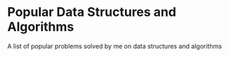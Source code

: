 # Popular Data Structures and Algorithms
A list of popular problems solved by me on data structures and algorithms
